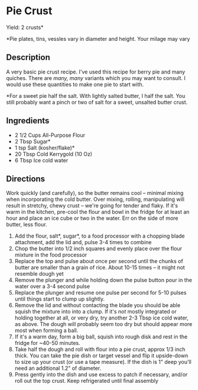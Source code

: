 # Pie Crust
Yield: 2 crusts*

\*Pie plates, tins, vessles vary in diameter and height. Your milage may vary

## Description
A very basic pie crust recipe.  I've
used this recipe for berry pie and many quiches. 
There are *many, many* variants which you may want to
consult.  I would use these quantities to make one pie 
to start with. 

\*For a sweet pie half the salt. With lightly salted butter, I half the salt. You still probably want a pinch or two of salt
for a sweet, unsalted butter crust. 

## Ingredients
- 2 1/2 Cups All-Purpose Flour
- 2 Tbsp Sugar*
- 1 tsp Salt (kosher/flake)*
- 20 Tbsp Cold Kerrygold (10 Oz)
- 6 Tbsp Ice cold water

## Directions
Work quickly (and carefully), so the butter remains
cool – minimal mixing when incorporating the
cold butter. Over mixing, rolling, manipulating
will result in stretchy, chewy crust – we're going for tender
and flaky. If it's warm in the kitchen, pre-cool the flour and 
bowl in the fridge for at least an hour and place an ice cube
or two in the water. Err on the side of more butter, less flour.

1. Add the flour, salt*, sugar*, to a food processor with 
a chopping blade attachment, add the lid and,
pulse 3-4 times to combine 
1. Chop the butter into 1/2 inch squares and evenly place over
the flour mixture in the food processor 
1. Replace the top and pulse about once per second until the 
chunks of butter are smaller than a grain of rice.  About 10-15
times – it might not resemble dough yet
1. Remove the plunger and while holding down the pulse button 
pour in the water over a 3-4 second pulse
1. Replace the plunger and resume one pulse per second
for 5-10 pulses until things start to clump up slightly. 
1. Remove the lid and without contacting the blade you should
be able squish the mixture into into a clump. 
If it's *not* mostly integrated or holding together at all, 
or very dry, try another 2-3 Tbsp ice cold water,
as above.  The dough will probably seem too dry but should 
appear more most when forming a ball. 
1. If it's a warm day, form a big ball, squish into rough
disk and rest in the fridge for ~40-50 minutes. 
1. Take half the dough and roll with flour into a pie crust, 
approx 1/3 inch thick. You can take the pie dish or target 
vessel and flip it upside-down to size up your crust 
(or use a tape measure).  If the dish is 1" deep you'll need
an additional 1.2" of diameter. 
1. Press gently into the dish and use excess to patch if necessary, and/or roll out the top crust. Keep refrigerated until final assembly

